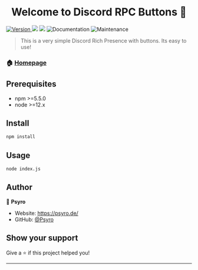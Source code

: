 <h1 align="center">Welcome to Discord RPC Buttons 👋</h1>
<p>
  <a href="https://www.npmjs.com/package/discord-rpc" target="_blank">
    <img alt="Version" src="https://img.shields.io/npm/v/1.svg">
  </a>
  <img src="https://img.shields.io/badge/npm-%3E%3D5.5.0-blue.svg" />
  <img src="https://img.shields.io/badge/node-%3E%3D9.3.0-blue.svg" />
    <img alt="Documentation" src="https://img.shields.io/badge/documentation-yes-brightgreen.svg" />
  </a>
    <img alt="Maintenance" src="https://img.shields.io/badge/Maintained%3F-yes-green.svg" />
  </a>
  <a href="#" target="_blank">
  </a>
</p>

> This is a very simple Discord Rich Presence with buttons. Its easy to use!

### 🏠 [Homepage](https://psyro.de/)


## Prerequisites

- npm >=5.5.0
- node >=12.x

## Install

```sh
npm install
```

## Usage

```sh
node index.js
```

## Author

👤 **Psyro**

* Website: https://psyro.de/
* GitHub: [@Psyro](https://github.com/psyro770)

## Show your support

Give a ⭐️ if this project helped you!

***
